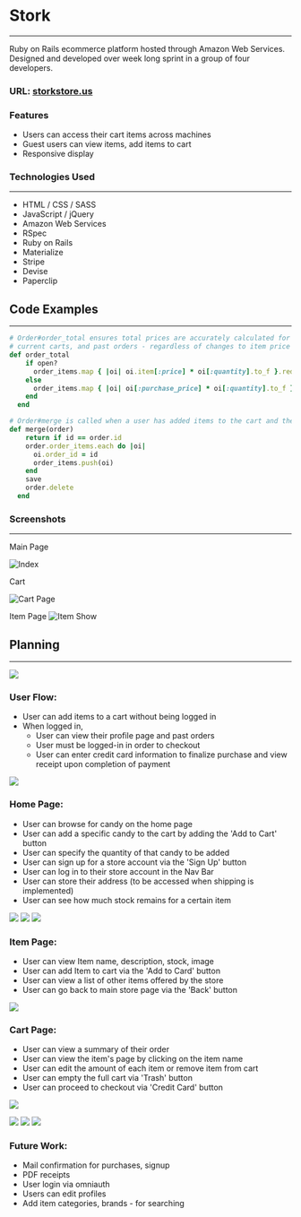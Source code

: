 # Stork
___
Ruby on Rails ecommerce platform hosted through Amazon Web Services.
Designed and developed over week long sprint in a group of four developers.

### URL: [storkstore.us](http://www.storkstore.us)

### Features
* Users can access their cart items across machines
* Guest users can view items, add items to cart
* Responsive display

### Technologies Used
_____
- HTML / CSS / SASS
- JavaScript / jQuery
- Amazon Web Services
- RSpec
- Ruby on Rails 
- Materialize
- Stripe
- Devise
- Paperclip

## Code Examples
___

```Ruby
# Order#order_total ensures total prices are accurately calculated for both
# current carts, and past orders - regardless of changes to item price
def order_total
    if open?
      order_items.map { |oi| oi.item[:price] * oi[:quantity].to_f }.reduce(0.0, :+)
    else
      order_items.map { |oi| oi[:purchase_price] * oi[:quantity].to_f }.reduce(0.0, :+)
    end
  end
```

```Ruby
# Order#merge is called when a user has added items to the cart and then logs in
def merge(order)
    return if id == order.id
    order.order_items.each do |oi|
      oi.order_id = id
      order_items.push(oi)
    end
    save
    order.delete
  end
```

### Screenshots
___
Main Page

![Index](http://i.imgur.com/BywLCeN.png)

Cart

![Cart Page](http://i.imgur.com/tVBoFtW.png)

Item Page
![Item Show](http://i.imgur.com/rNH2uZC.png)


## Planning
___
![](https://dl.dropboxusercontent.com/s/flnrhwhdt9rcxzm/final.jpg?dl=0)

### User Flow:
- User can add items to a cart without being logged in
- When logged in, 
	* User can view their profile page and past orders
	* User must be logged-in in order to checkout
	* User can enter credit card information to finalize purchase and view receipt upon completion of payment
	
![](https://dl.dropboxusercontent.com/s/rg29eh3d8k0b7qz/wire1.jpg?dl=0)

### Home Page:
- User can browse for candy on the home page
- User can add a specific candy to the cart by adding the 'Add to Cart' button
- User can specify the quantity of that candy to be added
- User can sign up for a store account via the 'Sign Up' button
- User can log in to their store account in the Nav Bar
- User can store their address (to be accessed when shipping is implemented)
- User can see how much stock remains for a certain item

![](https://dl.dropboxusercontent.com/s/zhdyljbetf1s4ub/landing.jpg?dl=0)
![](https://dl.dropboxusercontent.com/s/csavv4zetnle1l3/signup.jpg?dl=0)
![](https://dl.dropboxusercontent.com/s/v67nsze6qoju44m/user.jpg?dl=0)

### Item Page:

- User can view Item name, description, stock, image
- User can add Item to cart via the 'Add to Card' button
- User can view a list of other items offered by the store
- User can go back to main store page via the 'Back' button

![](https://dl.dropboxusercontent.com/s/tfjjtnce48wrq55/item.jpg?dl=0)

### Cart Page:
- User can view a summary of their order
- User can view the item's page by clicking on the item name
- User can edit the amount of each item or remove item from cart
- User can empty the full cart via 'Trash' button
- User can proceed to checkout via 'Credit Card' button

![](https://dl.dropboxusercontent.com/s/r6fu7zsuebs4ev0/cart.jpg?dl=0)


![](https://dl.dropboxusercontent.com/s/nlqlzed32lq0k1r/checkout1.jpg?dl=0)
![](https://dl.dropboxusercontent.com/s/nur3mwjau9bx0bc/checkout2.jpg?dl=0)
![](https://dl.dropboxusercontent.com/s/ijugblorecnrtbi/checkout3.jpg?dl=0)

### Future Work:

- Mail confirmation for purchases, signup
- PDF receipts
- User login via omniauth
- Users can edit profiles
- Add item categories, brands - for searching


